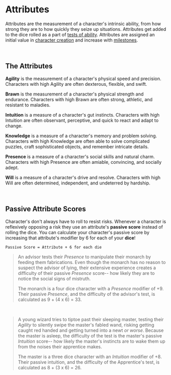 # Attributes

Attributes are the measurement of a character's intrinsic ability, from how strong they are to how quickly they seize up situations. Attributes get added to the dice rolled as a part of [tests of ability](../gameplay/tests.md). Attributes are assigned an initial value in [character creation](../getting_started/creation.md) and increase with [milestones](../gameplay/advancement.md).

<br/>

## The Attributes

**Agility** is the measurement of a character's physical speed and precision. Characters with high Agility are often dexterous, flexible, and swift.

**Brawn** is the measurement of a character's physical strength and endurance. Characters with high Brawn are often strong, athletic, and resistant to maladies.

**Intuition** is a measure of a character's gut instincts. Characters with high Intuition are often observant, perceptive, and quick to react and adapt to change.

**Knowledge** is a measure of a character's memory and problem solving. Characters with high Knowledge are often able to solve complicated puzzles, craft sophisticated objects, and remember intricate details.

**Presence** is a measure of a character's social skills and natural charm. Characters with high Presence are often amiable, convincing, and socially adept.

**Will** is a measure of a character's drive and resolve. Characters with high Will are often determined, independent, and undeterred by hardship.

<br/>

## Passive Attribute Scores

Character's don't always have to roll to resist risks. Whenever a character is reflexively opposing a risk they use an attribute's **passive score** instead of rolling the dice. You can calculate your character's passive score by increasing that attribute's modifier by 6 for each of your **dice**!

`Passive Score = Attribute + 6 for each die`

> An advisor tests their _Presence_ to manipulate their monarch by feeding them fabrications. Even though the monarch has no reason to suspect the advisor of lying, their extensive experience creates a difficulty of their passive _Presence_ score-- how likely they are to notice the social signs of mistruth.
>
> The monarch is a four dice character with a _Presence_ modifier of +9. Their passive _Presence_, and the difficulty of the advisor's test, is calculated as 9 + (4 x 6) = 33.

<br/>

> A young wizard tries to tiptoe past their sleeping master, testing their _Agility_ to silently swipe the master's fabled wand, risking getting caught red handed and getting turned into a newt _or worse_. Because the master is asleep, the difficulty of the test is the master's passive _Intuition_ score-- how likely the master's instincts are to wake them up from the noises their apprentice makes.
>
> The master is a three dice character with an _Intuition_ modifier of +8. Their passive intuition, and the difficulty of the Apprentice's test, is calculated as 8 + (3 x 6)  = 26.

<br/>
